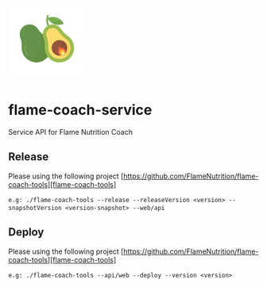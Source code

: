 <img src="./logo.png?raw=true" 
data-canonical-src="./logo.png?raw=true" width="150" height="150" />
# flame-coach-service 
Service API for Flame Nutrition Coach

## Release
Please using the following project [https://github.com/FlameNutrition/flame-coach-tools][flame-coach-tools]
```
e.g: ./flame-coach-tools --release --releaseVersion <version> --snapshotVersion <version-snapshot> --web/api
```

## Deploy
Please using the following project [https://github.com/FlameNutrition/flame-coach-tools][flame-coach-tools]
```
e.g: ./flame-coach-tools --api/web --deploy --version <version>
```


[flame-coach-tools]: https://github.com/FlameNutrition/flame-coach-tools
